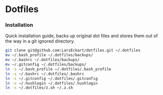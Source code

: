 # Dotfiles

### Installation

Quick installation guide, backs up original dot files and stores them out of the way in a git ignored directory.

```bash
git clone git@github.com:LarsEckart/dotfiles.git ~/.dotfiles
mv ~/.bash_profile ~/.dotfiles/backups/
mv ~/.bashrc ~/.dotfiles/backups/
mv ~/.gitconfig ~/.dotfiles/backups/
ln -s ~/.bash_profile ~/.dotfiles/.bash_profile 
ln -s ~/.bashrc ~/.dotfiles/.bashrc 
ln -s ~/.gitconfig ~/.dotfiles/.gitconfig 
ln -s ~/.hushlogin ~/.dotfiles/.hushlogin 
ln -s ~/.dotfiles/z.sh ~/.z.sh
```

